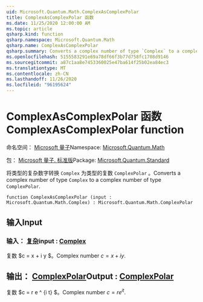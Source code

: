 ```yaml
---
uid: Microsoft.Quantum.Math.ComplexAsComplexPolar
title: ComplexAsComplexPolar 函数
ms.date: 11/25/2020 12:00:00 AM
ms.topic: article
qsharp.kind: function
qsharp.namespace: Microsoft.Quantum.Math
qsharp.name: ComplexAsComplexPolar
qsharp.summary: Converts a complex number of type `Complex` to a complex number of type `ComplexPolar`.
ms.openlocfilehash: 5155583291e69a78df66f3b77d758fc1708d9146
ms.sourcegitcommit: a87c1aa8e7453360025e47ba614f25b02ea84ec3
ms.translationtype: MT
ms.contentlocale: zh-CN
ms.lasthandoff: 11/26/2020
ms.locfileid: "96195624"
---
```

# <a name="complexascomplexpolar-function"></a><span data-ttu-id="ae8f2-102">ComplexAsComplexPolar 函数</span><span class="sxs-lookup"><span data-stu-id="ae8f2-102">ComplexAsComplexPolar function</span></span>

<span data-ttu-id="ae8f2-103">命名空间： [Microsoft 量子](xref:Microsoft.Quantum.Math)</span><span class="sxs-lookup"><span data-stu-id="ae8f2-103">Namespace: [Microsoft.Quantum.Math](xref:Microsoft.Quantum.Math)</span></span>

<span data-ttu-id="ae8f2-104">包： [Microsoft 量子. 标准版](https://nuget.org/packages/Microsoft.Quantum.Standard)</span><span class="sxs-lookup"><span data-stu-id="ae8f2-104">Package: [Microsoft.Quantum.Standard](https://nuget.org/packages/Microsoft.Quantum.Standard)</span></span>


<span data-ttu-id="ae8f2-105">将类型的复杂数字转换 `Complex` 为类型的复数 `ComplexPolar` 。</span><span class="sxs-lookup"><span data-stu-id="ae8f2-105">Converts a complex number of type `Complex` to a complex number of type `ComplexPolar`.</span></span>

```qsharp
function ComplexAsComplexPolar (input : Microsoft.Quantum.Math.Complex) : Microsoft.Quantum.Math.ComplexPolar
```


## <a name="input"></a><span data-ttu-id="ae8f2-106">输入</span><span class="sxs-lookup"><span data-stu-id="ae8f2-106">Input</span></span>

### <a name="input--complex"></a><span data-ttu-id="ae8f2-107">输入： [复杂](xref:Microsoft.Quantum.Math.Complex)</span><span class="sxs-lookup"><span data-stu-id="ae8f2-107">input : [Complex](xref:Microsoft.Quantum.Math.Complex)</span></span>

<span data-ttu-id="ae8f2-108">复数 $c = x + i y $。</span><span class="sxs-lookup"><span data-stu-id="ae8f2-108">Complex number $c = x + i y$.</span></span>



## <a name="output--complexpolar"></a><span data-ttu-id="ae8f2-109">输出： [ComplexPolar](xref:Microsoft.Quantum.Math.ComplexPolar)</span><span class="sxs-lookup"><span data-stu-id="ae8f2-109">Output : [ComplexPolar](xref:Microsoft.Quantum.Math.ComplexPolar)</span></span>

<span data-ttu-id="ae8f2-110">复数 $c = r e ^ {i t} $。</span><span class="sxs-lookup"><span data-stu-id="ae8f2-110">Complex number $c = r e^{i t}$.</span></span>